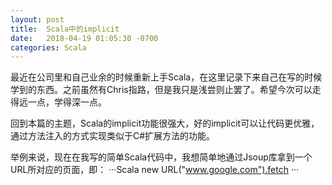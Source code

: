 ```yaml
---
layout: post
title:  Scala中的implicit
date:   2018-04-19 01:05:30 -0700
categories: Scala
---
```

最近在公司里和自己业余的时候重新上手Scala，在这里记录下来自己在写的时候学到的东西。之前虽然有Chris指路，但是我只是浅尝则止罢了。希望今次可以走得远一点，学得深一点。

回到本篇的主题，Scala的implicit功能很强大，好的implicit可以让代码更优雅，通过方法注入的方式实现类似于C#扩展方法的功能。

举例来说，现在在我写的简单Scala代码中，我想简单地通过Jsoup库拿到一个URL所对应的页面，即：
···Scala
new URL("www.google.com").fetch
···

